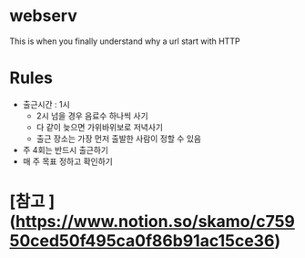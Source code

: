# webserv
This is when you finally understand why a url start with HTTP


# Rules
- 출근시간 : 1시
    - 2시 넘을 경우 음료수 하나씩 사기
    - 다 같이 늦으면 가위바위보로 저녁사기
    - 출근 장소는 가장 먼저 출발한 사람이 정할 수 있음
- 주 4회는 반드시 출근하기
- 매 주 목표 정하고 확인하기

# [참고 ] (https://www.notion.so/skamo/c75950ced50f495ca0f86b91ac15ce36)

